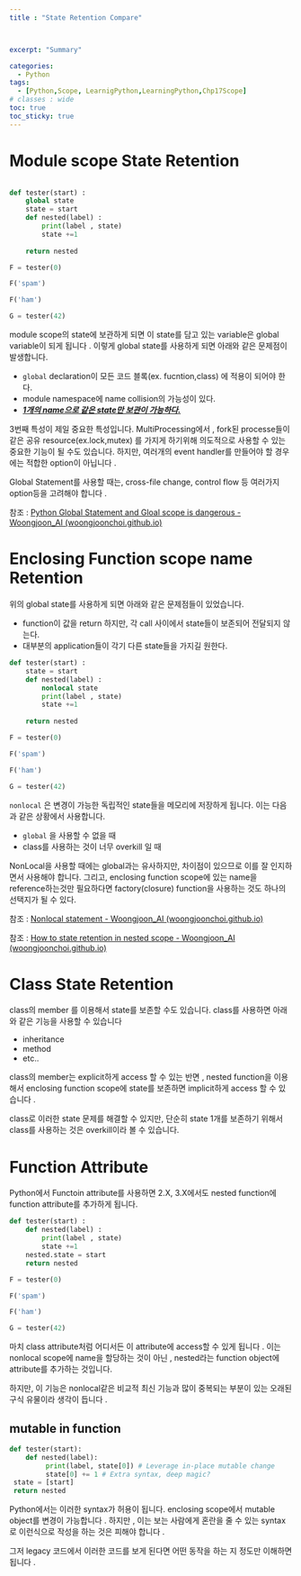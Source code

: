 ```yaml
---
title : "State Retention Compare"



excerpt: "Summary"

categories:
  - Python
tags:
  - [Python,Scope, LearnigPython,LearningPython,Chp17Scope]
# classes : wide
toc: true
toc_sticky: true
---
```

# Module scope State Retention



```python

def tester(start) :
	global state
    state = start
    def nested(label) :
        print(label , state)
        state +=1 
        
    return nested

F = tester(0)

F('spam')

F('ham')

G = tester(42)
```



module scope의 state에 보관하게 되면 이 state를 담고 있는 variable은 global variable이 되게 됩니다 . 이렇게 global state를 사용하게 되면 아래와 같은 문제점이 발생합니다.

- `global` declaration이 모든 코드 블록(ex.  fucntion,class) 에 적용이 되어야 한다.
- module namespace에 name collision의 가능성이 있다.
- ***<u>1개의 name으로 같은 state만 보관이 가능하다.</u>***

3번째 특성이 제일 중요한 특성입니다.  MultiProcessing에서 ,   fork된 processe들이  같은 공유 resource(ex.lock,mutex) 를 가지게 하기위해 의도적으로 사용할 수 있는 중요한 기능이 될 수도 있습니다. 하지만, 여러개의 event handler를 만들어야 할 경우에는 적합한 option이 아닙니다 .

Global Statement를 사용할 때는, cross-file change, control flow 등 여러가지 option등을 고려해야 합니다 .

참조 : [Python Global Statement and Gloal scope is dangerous - Woongjoon_AI (woongjoonchoi.github.io)](https://woongjoonchoi.github.io/python/Global-Scope/)

# Enclosing Function scope name Retention

위의 global state를 사용하게 되면 아래와 같은 문제점들이 있었습니다.

-  function이 값을 return 하지만, 각 call 사이에서 state들이 보존되어 전달되지 않는다.
- 대부분의 application들이 각기 다른 state들을 가지길 원한다.

```python
def tester(start) :
    state = start
    def nested(label) :
        nonlocal state
        print(label , state)
        state +=1 
        
    return nested

F = tester(0)

F('spam')

F('ham')

G = tester(42)
```



`nonlocal` 은 변경이 가능한 독립적인 state들을 메모리에 저장하게 됩니다. 이는 다음과 같은 상황에서 사용합니다.

- `global` 을 사용할 수 없을 때
- class를 사용하는 것이 너무 overkill 일 때 

NonLocal을 사용할 때에는 global과는 유사하지만, 차이점이 있으므로 이를 잘 인지하면서 사용해야 합니다. 그리고, enclosing function scope에 있는 name을 reference하는것만 필요하다면 factory(closure) function을 사용하는 것도 하나의 선택지가 될 수 있다. 

참조 : [Nonlocal statement - Woongjoon_AI (woongjoonchoi.github.io)](https://woongjoonchoi.github.io/python/Nonlocal/)

참조 : [How to state retention in nested scope - Woongjoon_AI (woongjoonchoi.github.io)](https://woongjoonchoi.github.io/python/Nested-Scope-Name(State)-Scope-Rule/)

# Class State Retention

class의 member 를 이용해서  state를 보존할 수도 있습니다. class를 사용하면 아래와 같은 기능을 사용할 수 있습니다

- inheritance
- method
- etc..

class의 member는 explicit하게 access 할 수 있는 반면 , nested function을 이용해서 enclosing function scope에 state를 보존하면 implicit하게 access 할 수 있습니다 .

class로 이러한 state 문제를 해결할 수 있지만, 단순히 state 1개를 보존하기 위해서 class를 사용하는 것은 overkill이라 볼 수 있습니다.



# Function Attribute

Python에서 Functoin attribute를 사용하면 2.X, 3.X에서도 nested function에 function attribute를 추가하게 됩니다. 

```python
def tester(start) :
    def nested(label) :
        print(label , state)
        state +=1 
    nested.state = start
    return nested

F = tester(0)

F('spam')

F('ham')

G = tester(42)
```

마치 class attribute처럼 어디서든 이 attribute에 access할 수 있게 됩니다 . 이는 nonlocal scope에 name을 할당하는 것이 아닌 , nested라는 function object에 attribute를 추가하는 것입니다. 

하지만, 이 기능은 nonlocal같은 비교적 최신 기능과 많이 중복되는 부분이 있는 오래된 구식 유물이라 생각이 듭니다 .

## mutable in function

```python
def tester(start):
 	def nested(label):
         print(label, state[0]) # Leverage in-place mutable change
         state[0] += 1 # Extra syntax, deep magic?
 state = [start]
 return nested
```

Python에서는 이러한 syntax가 허용이 됩니다.  enclosing scope에서 mutable object를 변경이 가능합니다 . 하지만 , 이는 보는 사람에게 혼란을 줄 수 있는 syntax로 이런식으로 작성을 하는 것은 피해야 합니다 .

그저 legacy 코드에서 이러한 코드를 보게 된다면 어떤 동작을 하는 지 정도만 이해하면 됩니다 .

